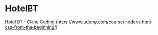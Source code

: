 # HotelBT
Hotel BT - Clone Coding (https://www.udemy.com/course/modern-html-css-from-the-beginning/)
